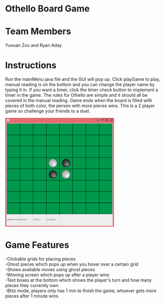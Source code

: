 # Othello Board Game

# Team Members
Yuxuan Zou and Ryan Aday

# Instructions 
Run the mainMenu java file and the GUI will pop up. Click playGame to play, manual reading is on the bottom and you can change the player name 
by typing it in. If you want a timer, click the timer check button to implement a timer in the game. The rules for Othello are simple and it should all be covered in the manual reading. Game ends when the board is filled with pieces of both color, the person with more pieces wins. This is a 2 player game so challenge your friends to a duel.
<p>
<img src="BoardPic.PNG" width="350"/>
</p>

# Game Features 
-Clickable grids for placing pieces <br>
-Ghost pieces which pops up when you hover over a certain grid<br>
-Shows avaliable moves using ghost pieces<br>
-Winning screen which pops up after a player wins<br>
-Text boxes at the bottom which shows the player's turn and how many pieces they currently own<br>
-Blitz mode, players only has 1 min to finish the game, whoever gets more pieces after 1 minute wins<br>


